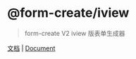 # @form-create/iview
> form-create V2 iview 版表单生成器

[文档](http://form-create.com/v2/iview/) | [Document](http://form-create.com/en/v2/iview/)